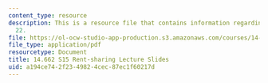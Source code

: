 ```yaml
---
content_type: resource
description: This is a resource file that contains information regarding lecture slide
  22.
file: https://ol-ocw-studio-app-production.s3.amazonaws.com/courses/14-662-labor-economics-ii-spring-2015/a194ce742f2349824cec87ec1f60217d_MIT14_662S15_lec_slides22.pdf
file_type: application/pdf
resourcetype: Document
title: 14.662 S15 Rent-sharing Lecture Slides
uid: a194ce74-2f23-4982-4cec-87ec1f60217d
---
```

